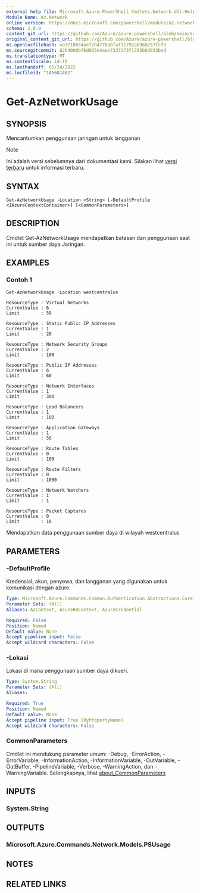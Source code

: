 ```yaml
---
external help file: Microsoft.Azure.PowerShell.Cmdlets.Network.dll-Help.xml
Module Name: Az.Network
online version: https://docs.microsoft.com/powershell/module/az.network/get-aznetworkusage
schema: 2.0.0
content_git_url: https://github.com/Azure/azure-powershell/blob/main/src/Network/Network/help/Get-AzNetworkUsage.md
original_content_git_url: https://github.com/Azure/azure-powershell/blob/main/src/Network/Network/help/Get-AzNetworkUsage.md
ms.openlocfilehash: ea3710834aef2b477babfaf11792ab988257fcf9
ms.sourcegitcommit: 82b4008b76d035e4aee733727371765b0d853bed
ms.translationtype: MT
ms.contentlocale: id-ID
ms.lasthandoff: 05/24/2022
ms.locfileid: "145681402"
---
```

# Get-AzNetworkUsage

## SYNOPSIS
Mencantumkan penggunaan jaringan untuk langganan

> [!NOTE]
>Ini adalah versi sebelumnya dari dokumentasi kami. Silakan lihat [versi terbaru](/powershell/module/az.network/get-aznetworkusage) untuk informasi terbaru.

## SYNTAX

```
Get-AzNetworkUsage -Location <String> [-DefaultProfile <IAzureContextContainer>] [<CommonParameters>]
```

## DESCRIPTION
Cmdlet Get-AzNetworkUsage mendapatkan batasan dan penggunaan saat ini untuk sumber daya Jaringan.

## EXAMPLES

### Contoh 1
```powershell
Get-AzNetworkUsage -Location westcentralus
```

```output
ResourceType : Virtual Networks
CurrentValue : 6
Limit        : 50

ResourceType : Static Public IP Addresses
CurrentValue : 1
Limit        : 20

ResourceType : Network Security Groups
CurrentValue : 2
Limit        : 100

ResourceType : Public IP Addresses
CurrentValue : 6
Limit        : 60

ResourceType : Network Interfaces
CurrentValue : 1
Limit        : 300

ResourceType : Load Balancers
CurrentValue : 1
Limit        : 100

ResourceType : Application Gateways
CurrentValue : 1
Limit        : 50

ResourceType : Route Tables
CurrentValue : 0
Limit        : 100

ResourceType : Route Filters
CurrentValue : 0
Limit        : 1000

ResourceType : Network Watchers
CurrentValue : 1
Limit        : 1

ResourceType : Packet Captures
CurrentValue : 0
Limit        : 10
```

Mendapatkan data penggunaan sumber daya di wilayah westcentralus

## PARAMETERS

### -DefaultProfile
Kredensial, akun, penyewa, dan langganan yang digunakan untuk komunikasi dengan azure.

```yaml
Type: Microsoft.Azure.Commands.Common.Authentication.Abstractions.Core.IAzureContextContainer
Parameter Sets: (All)
Aliases: AzContext, AzureRmContext, AzureCredential

Required: False
Position: Named
Default value: None
Accept pipeline input: False
Accept wildcard characters: False
```

### -Lokasi
Lokasi di mana penggunaan sumber daya dikueri.

```yaml
Type: System.String
Parameter Sets: (All)
Aliases:

Required: True
Position: Named
Default value: None
Accept pipeline input: True (ByPropertyName)
Accept wildcard characters: False
```

### CommonParameters
Cmdlet ini mendukung parameter umum: -Debug, -ErrorAction, -ErrorVariable, -InformationAction, -InformationVariable, -OutVariable, -OutBuffer, -PipelineVariable, -Verbose, -WarningAction, dan -WarningVariable. Selengkapnya, lihat [about_CommonParameters](http://go.microsoft.com/fwlink/?LinkID=113216)

## INPUTS

### System.String

## OUTPUTS

### Microsoft.Azure.Commands.Network.Models.PSUsage

## NOTES

## RELATED LINKS
